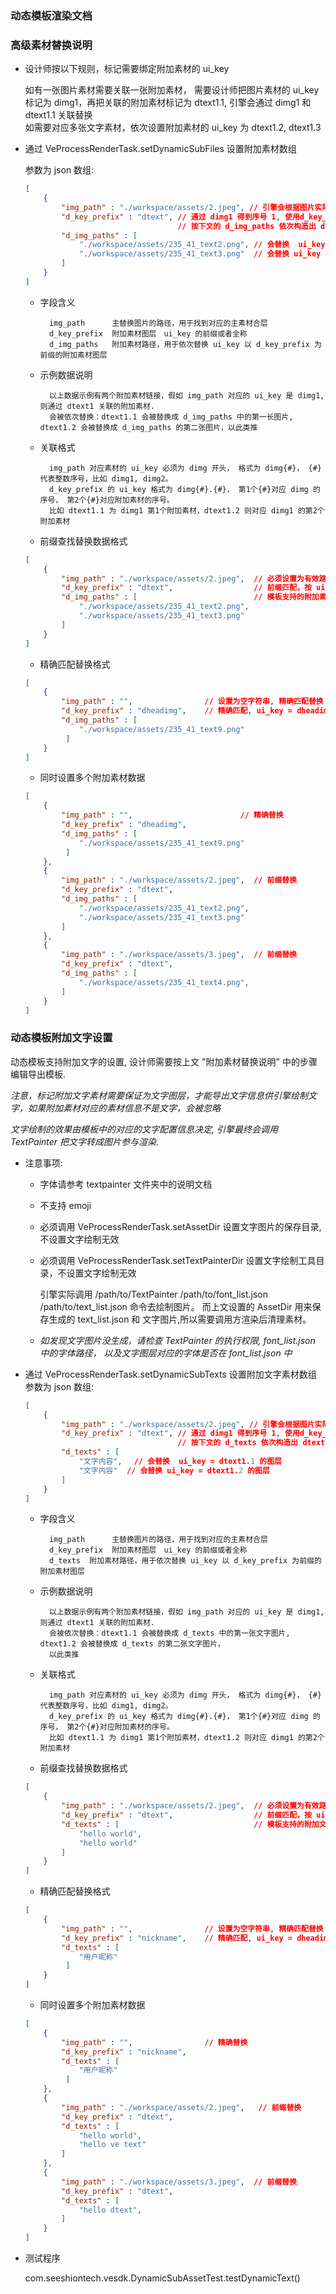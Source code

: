 ### 动态模板渲染文档

### 高级素材替换说明

+ 设计师按以下规则，标记需要绑定附加素材的 ui_key

    如有一张图片素材需要关联一张附加素材，
    需要设计师把图片素材的 ui_key 标记为 dimg1，再把关联的附加素材标记为 dtext1.1, 引擎会通过 dimg1 和 dtext1.1 关联替换  
    如需要对应多张文字素材，依次设置附加素材的 ui_key 为 dtext1.2, dtext1.3

+ 通过 VeProcessRenderTask.setDynamicSubFiles 设置附加素材数组

    参数为 json 数组:

    ```json
    [
        {
            "img_path" : "./workspace/assets/2.jpeg", // 引擎会根据图片实际路径找到对应的图层或合层，找到对应的 ui_key 比如 dimg1
            "d_key_prefix" : "dtext", // 通过 dimg1 得到序号 1, 使用d_key_prefix的值，
                                      // 按下文的 d_img_paths 依次构造出 dtext1.1, dtext1.2 
            "d_img_paths" : [
                "./workspace/assets/235_41_text2.png", // 会替换  ui_key = dtext1.1 的图层
                "./workspace/assets/235_41_text3.png"  // 会替换 ui_key = dtext1.2 的图层
            ]
        }
    ]

    ```
    
    + 字段含义

            img_path      主替换图片的路径，用于找到对应的主素材合层
            d_key_prefix  附加素材图层　ui_key 的前缀或者全称  
            d_img_paths   附加素材路径，用于依次替换 ui_key 以 d_key_prefix 为前缀的附加素材图层

    + 示例数据说明

            以上数据示例有两个附加素材链接，假如 img_path 对应的 ui_key 是 dimg1, 则通过 dtext1 关联的附加素材. 
            会被依次替换：dtext1.1 会被替换成 d_img_paths 中的第一长图片, dtext1.2 会被替换成 d_img_paths 的第二张图片，以此类推

    
    + 关联格式

            img_path 对应素材的 ui_key 必须为 dimg 开头， 格式为 dimg{#}， {#}代表整数序号，比如 dimg1, dimg2。
            d_key_prefix 的 ui_key 格式为 dimg{#}.{#}， 第1个{#}对应 dimg 的序号， 第2个{#}对应附加素材的序号。
            比如 dtext1.1 为 dimg1 第1个附加素材，dtext1.2 则对应 dimg1 的第2个附加素材

    + 前缀查找替换数据格式
    
    ```json 
    [
        {
            "img_path" : "./workspace/assets/2.jpeg",  // 必须设置为有效路径, 前缀查找替换
            "d_key_prefix" : "dtext",                  // 前缀匹配，按 ui_key 以 dtext 开头依次替换
            "d_img_paths" : [                          // 模板支持的附加素材数目请咨询对应模板设计师 
                "./workspace/assets/235_41_text2.png",
                "./workspace/assets/235_41_text3.png"
            ]
        }
    ]
    
    ```
    
    + 精确匹配替换格式
    
    ```json 
    [
        {
            "img_path" : "",                // 设置为空字符串, 精确匹配替换
            "d_key_prefix" : "dheadimg",    // 精确匹配, ui_key = dheadimg 时替换
            "d_img_paths" : [
                "./workspace/assets/235_41_text9.png"
             ]
        }
    ]
    ```
        
    + 同时设置多个附加素材数据
        
    ```json 
    [
        {                   
            "img_path" : "",                        // 精确替换
            "d_key_prefix" : "dheadimg",   
            "d_img_paths" : [
                "./workspace/assets/235_41_text9.png"
             ]
        },
        {
            "img_path" : "./workspace/assets/2.jpeg",  // 前缀替换
            "d_key_prefix" : "dtext",                  
            "d_img_paths" : [                         
                "./workspace/assets/235_41_text2.png",
                "./workspace/assets/235_41_text3.png"
            ]
        },
        {
            "img_path" : "./workspace/assets/3.jpeg",  // 前缀替换
            "d_key_prefix" : "dtext",                  
            "d_img_paths" : [                           
                "./workspace/assets/235_41_text4.png",
            ]
        }
    ]
    ```


### 动态模板附加文字设置

动态模板支持附加文字的设置, 设计师需要按上文 "附加素材替换说明" 中的步骤编辑导出模板. 

*注意，标记附加文字素材需要保证为文字图层，才能导出文字信息供引擎绘制文字，如果附加素材对应的素材信息不是文字，会被忽略*

*文字绘制的效果由模板中的对应的文字配置信息决定, 引擎最终会调用 TextPainter 把文字转成图片参与渲染.*





+ 注意事项:

    + 字体请参考 textpainter 文件夹中的说明文档
    + 不支持 emoji
    + 必须调用 VeProcessRenderTask.setAssetDir 设置文字图片的保存目录, 不设置文字绘制无效
    + 必须调用 VeProcessRenderTask.setTextPainterDir 设置文字绘制工具目录，不设置文字绘制无效

        引擎实际调用 /path/to/TextPainter /path/to/font_list.json /path/to/text_list.json 命令去绘制图片。
        而上文设置的 AssetDir 用来保存生成的 text_list.json 和 文字图片,所以需要调用方渲染后清理素材。
    
    + *如发现文字图片没生成，请检查 TextPainter 的执行权限, font_list.json 中的字体路径，
        以及文字图层对应的字体是否在 font_list.json 中*    
    
    
+ 通过 VeProcessRenderTask.setDynamicSubTexts 设置附加文字素材数组
    参数为 json 数组:

    ```json
    [
        {
            "img_path" : "./workspace/assets/2.jpeg", // 引擎会根据图片实际路径找到对应的图层或合层，找到对应的 ui_key 比如 dimg1
            "d_key_prefix" : "dtext", // 通过 dimg1 得到序号 1, 使用d_key_prefix的值，
                                      // 按下文的 d_texts 依次构造出 dtext1.1, dtext1.2 
            "d_texts" : [
                "文字内容", 　// 会替换  ui_key = dtext1.1 的图层
                "文字内容"  // 会替换 ui_key = dtext1.2 的图层
            ]
        }
    ]

    ```
    
    + 字段含义

            img_path      主替换图片的路径，用于找到对应的主素材合层
            d_key_prefix  附加素材图层　ui_key 的前缀或者全称  
            d_texts  附加素材路径，用于依次替换 ui_key 以 d_key_prefix 为前缀的附加素材图层

    + 示例数据说明

            以上数据示例有两个附加素材链接，假如 img_path 对应的 ui_key 是 dimg1, 则通过 dtext1 关联的附加素材. 
            会被依次替换：dtext1.1 会被替换成 d_texts 中的第一张文字图片, dtext1.2 会被替换成 d_texts 的第二张文字图片，
            以此类推

    
    + 关联格式

            img_path 对应素材的 ui_key 必须为 dimg 开头， 格式为 dimg{#}， {#}代表整数序号，比如 dimg1, dimg2。
            d_key_prefix 的 ui_key 格式为 dimg{#}.{#}， 第1个{#}对应 dimg 的序号， 第2个{#}对应附加素材的序号。
            比如 dtext1.1 为 dimg1 第1个附加素材，dtext1.2 则对应 dimg1 的第2个附加素材


    + 前缀查找替换数据格式
    
    ```json 
    [
        {
            "img_path" : "./workspace/assets/2.jpeg",  // 必须设置为有效路径, 前缀查找替换
            "d_key_prefix" : "dtext",                  // 前缀匹配，按 ui_key 以 dtext 开头依次替换
            "d_texts" : [                              // 模板支持的附加文字数目请咨询对应模板设计师 
                "hello world",
                "hello world"
            ]
        }
    ]
    
    ```
    
    + 精确匹配替换格式
    
    ```json 
    [
        {
            "img_path" : "",                // 设置为空字符串, 精确匹配替换
            "d_key_prefix" : "nickname",    // 精确匹配, ui_key = dheadimg 时替换
            "d_texts" : [
                "用户昵称"
             ]
        }
    ]
    ```
        
    + 同时设置多个附加素材数据
        
    ```json 
    [
        {
            "img_path" : "",                // 精确替换
            "d_key_prefix" : "nickname",    
            "d_texts" : [
                "用户昵称"
             ]
        },
        {
            "img_path" : "./workspace/assets/2.jpeg",   // 前缀替换
            "d_key_prefix" : "dtext",                  
            "d_texts" : [                           
                "hello world",
                "hello ve text"
            ]
        },
        {
            "img_path" : "./workspace/assets/3.jpeg",  // 前缀替换
            "d_key_prefix" : "dtext",                 
            "d_texts" : [                          
                "hello dtext",
            ]
        }
    ]
    ```

+ 测试程序

    com.seeshiontech.vesdk.DynamicSubAssetTest.testDynamicText()